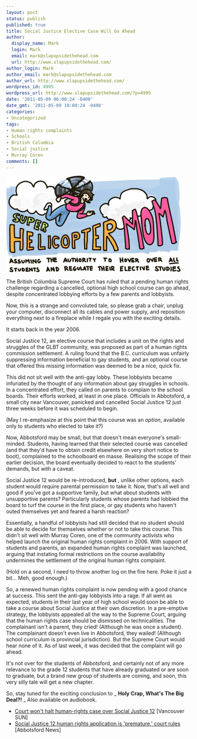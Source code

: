 ```yaml
---
layout: post
status: publish
published: true
title: Social Justice Elective Case Will Go Ahead
author:
  display_name: Mark
  login: Mark
  email: mark@slapupsidethehead.com
  url: http://www.slapupsidethehead.com/
author_login: Mark
author_email: mark@slapupsidethehead.com
author_url: http://www.slapupsidethehead.com/
wordpress_id: 4995
wordpress_url: http://www.slapupsidethehead.com/?p=4995
date: '2011-05-09 06:00:24 -0400'
date_gmt: '2011-05-09 10:00:24 -0400'
categories:
- Uncategorized
tags:
- Human rights complaints
- Schools
- British Columbia
- Social justice
- Murray Coren
comments: []
---
```

![Super Helicopter Mom! Assuming the authority to hover over ALL students and regulate their elective studies.](/wp-content/media/2011/05/super-helicopter-mom.jpg "It's an annoying bird! It's an annoying plane! It's...")

The British Columbia Supreme Court has ruled that a pending human rights challenge regarding a cancelled, optional high school course can go ahead, despite concentrated lobbying efforts by a few parents and lobbyists.

Now, this is a strange and convoluted tale, so please grab a chair, unplug your computer, disconnect all its cables and power supply, and reposition everything next to a fireplace while I regale you with the exciting details.

It starts back in the year 2006.

Social Justice 12, an elective course that includes a unit on the rights and struggles of the GLBT community, was proposed as part of a human rights commission settlement. A ruling found  that the B.C. curriculum was unfairly suppressing information beneficial to gay students, and an optional course that offered this missing information was deemed to be a nice, quick fix.

This did not sit well with the anti-gay lobby. These lobbyists became infuriated by the thought of any information about gay struggles in schools. In a concentrated effort, they called on parents to complain to the school boards. Their efforts worked, at least in one place. Officials in Abbotsford, a small city near Vancouver, panicked and cancelled Social Justice 12 just three weeks before it was scheduled to begin.

(May I re-emphasize at this point that this course was an _option_, available only to students who elected to take it?)

Now, Abbotsford may be small, but that doesn't mean everyone's small-minded. Students, having learned that their selected course was cancelled (and that they'd have to obtain credit elsewhere on very short notice to boot), complained to the schoolboard en masse. Realising the scope of their earlier decision, the board eventually decided to react to the students' demands, but with a caveat.

Social Justice 12 would be re-introduced, **but** , unlike other options, each student would require parental permission to take it. Now, that's all well and good if you've got a supportive family, but what about students with unsupportive parents? Particularly students whose parents had lobbied the board to turf the course in the first place, or gay students who haven't outed themselves yet and feared a harsh reaction?

Essentially, a handful of lobbyists had still decided that no student should be able to decide for themselves whether or not to take this course. This didn't sit well with Murray Coren, one of the community activists who helped launch the original human rights complaint in 2006. With support of students and parents, an expanded human rights complaint was launched, arguing that instating formal restrictions on the course availability undermines the settlement of the original human rights complaint.

(Hold on a second, I need to throw another log on the fire here. Poke it just a bit... Meh, good enough.)

So, a renewed human rights complaint is now pending with a good chance at success. This sent the anti-gay lobbyists into a rage. If all went as expected, students in their last year of high school would soon be able to take a course about Social Justice at their own discretion. In a pre-emptive strategy, the lobbyists appealed all the way to the Supreme Court, arguing that the human rights case should be dismissed on technicalities. The complainant isn't a parent, they cried! (Although he was once a student). The complainant doesn't even live in Abbotsford, they wailed! (Although school curriculum is provincial jurisdiction). But the Supreme Court would hear none of it. As of last week, it was decided that the complaint will go ahead.

It's not over for the students of Abbotsford, and certainly not of any more relevance to the grade 12 students that have already graduated or are soon to graduate, but a brand new group of students are coming, and soon, this very silly tale will get a new chapter.

So, stay tuned for the exciting conclusion to _ **Holy Crap, What's The Big Deal?!** _ Also available on audiobook.

- [Court won't halt human-rights case over Social Justice 12](http://communities.canada.com/vancouversun/blogs/reportcard/archive/2011/05/04/abbotsford-school-district-loses-social-justice-12-decision.aspx) [Vancouver SUN]
- [Social Justice 12 human rights application is 'premature,' court rules](http://www.bclocalnews.com/fraser_valley/abbynews/news/121127434.html) [Abbotsford News]
